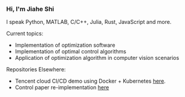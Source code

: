 ### Hi, I'm Jiahe Shi

I speak Python, MATLAB, C/C++, Julia, Rust, JavaScript and more.

Current topics:
* Implementation of optimization software
* Implementation of optimal control algorithms
* Application of optimization algorithm in computer vision scenarios

Repositories Elsewhere:
* Tencent cloud CI/CD demo using Docker + Kubernetes [here](https://sjhstone.coding.net/public/https-sjhstone-cn/landing_page/git/files).
* Control paper re-implementation [here](https://sjhstone.coding.net/public/control/Formation_Control/git/files)

<!--
**sjhstone/sjhstone** is a ✨ _special_ ✨ repository because its `README.md` (this file) appears on your GitHub profile.

Here are some ideas to get you started:

- 🔭 I’m currently working on ...
- 🌱 I’m currently learning ...
- 👯 I’m looking to collaborate on ...
- 🤔 I’m looking for help with ...
- 💬 Ask me about ...
- 📫 How to reach me: ...
- 😄 Pronouns: ...
- ⚡ Fun fact: ...
-->

